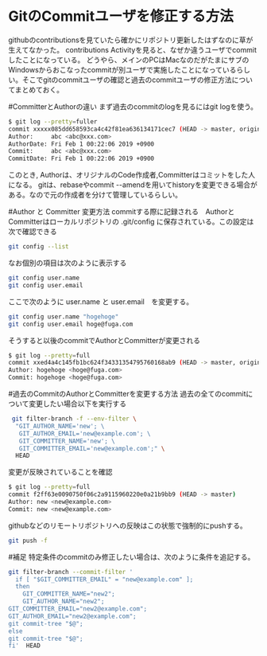 # GitのCommitユーザを修正する方法


githubのcontributionsを見ていたら確かにリポジトリ更新したはずなのに草が生えてなかった。 contributions Activityを見ると、なぜか違うユーザでcommitしたことになっている。 どうやら、メインのPCはMacなのだがたまにサブのWindowsからおこなったcommitが別ユーザで実施したことになっているらしい。そこでgitのcommitユーザの確認と過去のcommitユーザの修正方法についてまとめておく。 

#CommitterとAuthorの違い 
まず過去のcommitのlogを見るにはgit logを使う。 

```sh 
$ git log --pretty=fuller 
commit xxxxx085dd658593ca4c42f81ea636134171cec7 (HEAD -> master, origin/master) 
Author:     abc <abc@xxx.com> 
AuthorDate: Fri Feb 1 00:22:06 2019 +0900 
Commit:     abc <abc@xxx.com> 
CommitDate: Fri Feb 1 00:22:06 2019 +0900
``` 

このとき, Authorは、オリジナルのCode作成者,Committerはコミットをした人になる。 
gitは、rebaseやcommit --amendを用いてhistoryを変更できる場合がある。なので元の作成者を分けて管理しているらしい。 

#Author と Committer 変更方法 
commitする際に記録される　AuthorとCommitterはローカルリポジトリの .git/config に保存されている。この設定は次で確認できる 

```sh 
git config --list 
``` 

なお個別の項目は次のように表示する 

```sh 
git config user.name 
git config user.email 
``` 

ここで次のように user.name と user.email　を変更する。 

```sh 
git config user.name "hogehoge" 
git config user.email hoge@fuga.com 
``` 

そうすると以後のcommitでAuthorとCommitterが変更される 

```sh 
$ git log --pretty=full 
commit xxed4a4c145fb1bc624f34331354795760168ab9 (HEAD -> master, origin/master) 
Author: hogehoge <hoge@fuga.com> 
Commit: hogehoge <hoge@fuga.com> 
``` 

#過去のCommitのAuthorとCommitterを変更する方法 
過去の全てのcommitについて変更したい場合以下を実行する 

```sh
 git filter-branch -f --env-filter \ 
  "GIT_AUTHOR_NAME='new'; \ 
   GIT_AUTHOR_EMAIL='new@example.com'; \ 
   GIT_COMMITTER_NAME='new'; \ 
   GIT_COMMITTER_EMAIL='new@example.com';" \ 
  HEAD 
``` 

変更が反映されていることを確認 

```sh 
$ git log --pretty=full 
commit f2ff63e0090750f06c2a9115960220e0a21b9bb9 (HEAD -> master) 
Author: new <new@example.com> 
Commit: new <new@example.com> 
``` 

githubなどのリモートリポジトリへの反映はこの状態で強制的にpushする。 
```sh 
git push -f 
```

#補足
特定条件のcommitのみ修正したい場合は、次のように条件を追記する。 
```sh
git filter-branch --commit-filter '  
  if [ "$GIT_COMMITTER_EMAIL" = "new@example.com" ]; 
  then 
    GIT_COMMITTER_NAME="new2"; 
    GIT_AUTHOR_NAME="new2"; 
GIT_COMMITTER_EMAIL="new2@example.com"; 
GIT_AUTHOR_EMAIL="new2@example.com"; 
git commit-tree "$@"; 
else 
git commit-tree "$@"; 
fi'  HEAD 
``` 